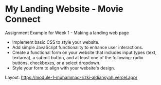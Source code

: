 # My Landing Website - Movie Connect

Assignment Example for Week 1 - Making a landing web page

- Implement basic CSS to style your website.
- Add simple JavaScript functionality to enhance user interactions.
- Create a functional form on your website that includes input types (text, textarea), a submit button, and at least one of the following: radio buttons, checkboxes, or a select dropdown.
- Style your form to align with your website's design.

Layout: https://module-1-muhammad-rizki-aldiansyah.vercel.app/
